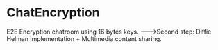 # ChatEncryption
E2E Encryption chatroom using 16 bytes keys.
--->Second step:  Diffie Helman implementation + Multimedia content sharing.
